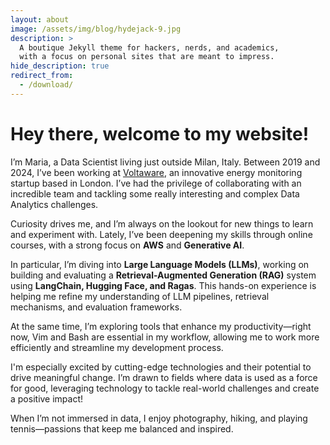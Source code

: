 ```yaml
---
layout: about
image: /assets/img/blog/hydejack-9.jpg
description: >
  A boutique Jekyll theme for hackers, nerds, and academics,
  with a focus on personal sites that are meant to impress.
hide_description: true
redirect_from:
  - /download/
---
```


# Hey there, welcome to my website!

I’m Maria, a Data Scientist living just outside Milan, Italy. Between 2019 and 2024, I’ve been working at [Voltaware](https://voltaware.com/), an innovative energy monitoring startup based in London. I’ve had the privilege of collaborating with an incredible team and tackling some really interesting and complex Data Analytics challenges.

Curiosity drives me, and I’m always on the lookout for new things to learn and experiment with. Lately, I’ve been deepening my skills through online courses, with a strong focus on **AWS** and **Generative AI**. 

In particular, I’m diving into **Large Language Models (LLMs)**, working on building and evaluating a **Retrieval-Augmented Generation (RAG)** system using **LangChain, Hugging Face, and Ragas**. This hands-on experience is helping me refine my understanding of LLM pipelines, retrieval mechanisms, and evaluation frameworks. 

At the same time, I’m exploring tools that enhance my productivity—right now, Vim and Bash are essential in my workflow, allowing me to work more efficiently and streamline my development process.

I'm especially excited by cutting-edge technologies and their potential to drive meaningful change. I’m drawn to fields where data is used as a force for good, leveraging technology to tackle real-world challenges and create a positive impact!

When I’m not immersed in data, I enjoy photography, hiking, and playing tennis—passions that keep me balanced and inspired.



